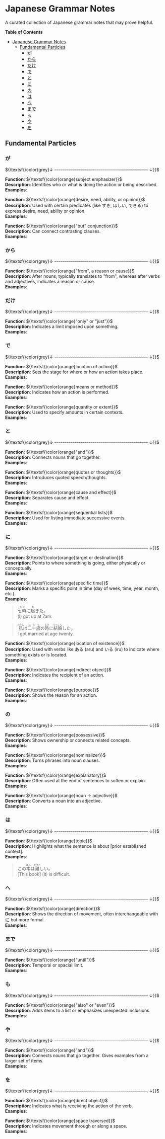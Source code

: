 # Japanese Grammar Notes
A curated collection of Japanese grammar notes that may prove helpful.

**Table of Contents**
- [Japanese Grammar Notes](#japanese-grammar-notes)
  - [Fundamental Particles](#fundamental-particles)
    - [が](#が)
    - [から](#から)
    - [だけ](#だけ)
    - [で](#で)
    - [と](#と)
    - [に](#に)
    - [の](#の)
    - [は](#は)
    - [へ](#へ)
    - [まで](#まで)
    - [も](#も)
    - [や](#や)
    - [を](#を)

## Fundamental Particles

### が
${\textsf{\color{grey}↓ ----------------------------------------------- ↓}}$

**Function**: ${\textsf{\color{orange}subject emphasizer}}$\
**Description**: Identifies who or what is doing the action or being described.\
**Examples**:
> 
> 

**Function**: ${\textsf{\color{orange}desire, need, ability, or opinion}}$\
**Description**: Used with certain predicates (like すき, ほしい, できる) to express desire, need, ability or opinion.\
**Examples**:
> 
> 

**Function**: ${\textsf{\color{orange}"but" conjunction}}$\
**Description**: Can connect contrasting clauses.\
**Examples**:
> 
> 

### から
${\textsf{\color{grey}↓ ----------------------------------------------- ↓}}$

**Function**: ${\textsf{\color{orange}"from", a reason or cause}}$\
**Description**: After nouns, typically translates to "from", whereas after verbs and adjectives, indicates a reason or cause.\
**Examples**:
> 
> 

### だけ
${\textsf{\color{grey}↓ ----------------------------------------------- ↓}}$

**Function**: ${\textsf{\color{orange}"only" or "just"}}$\
**Description**: Indicates a limit imposed upon something.\
**Examples**:
> 
> 

### で
${\textsf{\color{grey}↓ ----------------------------------------------- ↓}}$

**Function**: ${\textsf{\color{orange}location of action}}$\
**Description**: Sets the stage for where or how an action takes place.\
**Examples**:
> 
> 

**Function**: ${\textsf{\color{orange}means or method}}$\
**Description**: Indicates how an action is performed.\
**Examples**:
> 
> 

**Function**: ${\textsf{\color{orange}quantity or extent}}$\
**Description**: Used to specify amounts in certain contexts.\
**Examples**:
> 
> 

### と
${\textsf{\color{grey}↓ ----------------------------------------------- ↓}}$

**Function**: ${\textsf{\color{orange}"and"}}$\
**Description**: Connects nouns that go together.\
**Examples**:
> 
> 

**Function**: ${\textsf{\color{orange}quotes or thoughts}}$\
**Description**: Introduces quoted speech/thoughts.\
**Examples**:
> 
> 

**Function**: ${\textsf{\color{orange}cause and effect}}$\
**Description**: Separates cause and effect.\
**Examples**:
> 
> 

**Function**: ${\textsf{\color{orange}sequential lists}}$\
**Description**: Used for listing immediate successive events.\
**Examples**:
> 
> 

### に
${\textsf{\color{grey}↓ ----------------------------------------------- ↓}}$

**Function**: ${\textsf{\color{orange}target or destination}}$\
**Description**: Points to where something is going, either physically or conceptually.\
**Examples**:
> 
> 

**Function**: ${\textsf{\color{orange}specific time}}$\
**Description**: Marks a specific point in time (day of week, time, year, month, etc.).\
**Examples**:
> <ruby>七<rt>しち</rt></ruby><ruby>時<rt>じ</rt></ruby>に<ruby>起<rt>お</rt></ruby>きた。\
> (I) got up at 7am.

> <ruby>私<rt>わたし</rt></ruby>は<ruby>二<rt>は</rt></ruby><ruby>十<rt>た</rt></ruby><ruby>歳<rt>ち</rt></ruby>の<ruby>時<rt>とき</rt></ruby>に<ruby>結婚<rt>けっこん</rt></ruby>した。\
> I got married at age twenty.

**Function**: ${\textsf{\color{orange}location of existence}}$\
**Description**: Used with verbs like ある (aru) and いる (iru) to indicate where something exists or is located.\
**Examples**:
> 
> 

**Function**: ${\textsf{\color{orange}indirect object}}$\
**Description**: Indicates the recipient of an action.\
**Examples**:
> 
> 

**Function**: ${\textsf{\color{orange}purpose}}$\
**Description**: Shows the reason for an action.\
**Examples**:
> 
> 

### の
${\textsf{\color{grey}↓ ----------------------------------------------- ↓}}$

**Function**: ${\textsf{\color{orange}possessive}}$\
**Description**: Shows ownership or connects related concepts.\
**Examples**:
> 
> 

**Function**: ${\textsf{\color{orange}nominalizer}}$\
**Description**: Turns phrases into noun clauses.\
**Examples**:
> 
> 

**Function**: ${\textsf{\color{orange}explanatory}}$\
**Description**: Often used at the end of sentences to soften or explain.\
**Examples**:
> 
> 

**Function**: ${\textsf{\color{orange}noun → adjective}}$\
**Description**: Converts a noun into an adjective.\
**Examples**:
> 
> 

### は
${\textsf{\color{grey}↓ ----------------------------------------------- ↓}}$

**Function**: ${\textsf{\color{orange}topic}}$\
**Description**: Highlights what the sentence is about [prior established context].\
**Examples**:
> この<ruby>本<rt>ほん</rt></ruby>は<ruby>難<rt>むずか</rt></ruby>しい。\
> [This book] (it) is difficult.

### へ
${\textsf{\color{grey}↓ ----------------------------------------------- ↓}}$

**Function**: ${\textsf{\color{orange}direction}}$\
**Description**: Shows the direction of movement, often interchangeable with に but more formal.\
**Examples**:
> 
> 

### まで
${\textsf{\color{grey}↓ ----------------------------------------------- ↓}}$

**Function**: ${\textsf{\color{orange}"until"}}$\
**Description**: Temporal or spacial limit.\
**Examples**:
> 
> 

### も
${\textsf{\color{grey}↓ ----------------------------------------------- ↓}}$

**Function**: ${\textsf{\color{orange}"also" or "even"}}$\
**Description**: Adds items to a list or emphasizes unexpected inclusions.\
**Examples**:
> 
> 

### や
${\textsf{\color{grey}↓ ----------------------------------------------- ↓}}$

**Function**: ${\textsf{\color{orange}"and"}}$\
**Description**: Connects nouns that go together. Gives examples from a larger set of items.\
**Examples**:
> 
> 

### を
${\textsf{\color{grey}↓ ----------------------------------------------- ↓}}$

**Function**: ${\textsf{\color{orange}direct object}}$\
**Description**: Indicates what is receiving the action of the verb.\
**Examples**:
> 
> 

**Function**: ${\textsf{\color{orange}space traversed}}$\
**Description**: Indicates movement through or along a space.\
**Examples**:
> 
> 
